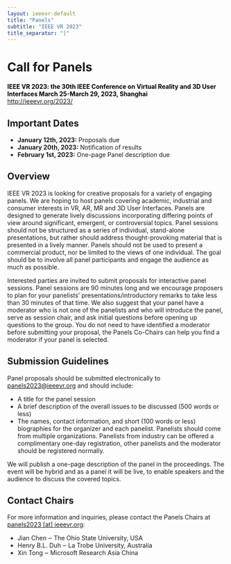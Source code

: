 ```yaml
---
layout: ieeevr-default
title: "Panels"
subtitle: "IEEE VR 2023"
title_separator: "|"
---
```


<div>
    <!-- <p>
        More information coming soon, please watch this space.
    </p> -->
    
<h1 id="cfp-panels"> Call for Panels </h1>

<p>
    <strong style="color: black">IEEE VR 2023: the 30th IEEE Conference on Virtual Reality and 3D User Interfaces March 25-March 29, 2023, Shanghai</strong>
    <br />
    <a href="http://ieeevr.org/2023/">http://ieeevr.org/2023/</a>
</p>

<h2 id="important-dates"> Important Dates </h2>
<ul>
    <li><b>January 12th, 2023:</b> Proposals due</li>
    <li><b>January 20th, 2023:</b> Notification of results</li>
    <li><b>February 1st, 2023:</b> One-page Panel description due</li>
</ul>

<h2 id="Overview">Overview</h2>
<p>
    IEEE VR 2023 is looking for creative proposals for a variety of engaging panels. We are hoping to host panels covering academic, industrial and consumer interests in VR, AR, MR and 3D User Interfaces. Panels are designed to generate lively discussions incorporating differing points of view around significant, emergent, or controversial topics. Panel sessions should not be structured as a series of individual, stand-alone presentations, but rather should address thought-provoking material that is presented in a lively manner. Panels should not be used to present a commercial product, nor be limited to the views of one individual. The goal should be to involve all panel participants and engage the audience as much as possible.
</p>
<p>
    Interested parties are invited to submit proposals for interactive panel sessions. Panel sessions are 90 minutes long and we encourage proposers to plan for your panelists’ presentations/introductory remarks to take less than 30 minutes of that time. We also suggest that your panel have a moderator who is not one of the panelists and who will introduce the panel, serve as session chair, and ask initial questions before opening up questions to the group. You do not need to have identified a moderator before submitting your proposal, the Panels Co-Chairs can help you find a moderator if your panel is selected.
</p>

<h2 id="submission-guidelines">Submission Guidelines</h2> 
<!-- <div class="notice--info" style="background-color: $theme-yellow ! important; color: $theme-text ! important;">
    <b class="notice--text" style="background-color: $theme-yellow ! important; color: $theme-text ! important;">Important.</b> Submission guidelines have changed this year!
</div> -->

<p>
    Panel proposals should be submitted electronically to <a href="mailto:panels2023@ieeevr.org">panels2023@ieeevr.org</a> and should include:
</p>

<ul>
    <li>A title for the panel session</li>
    <li>A brief description of the overall issues to be discussed (500 words or less)</li>
    <li>The names, contact information, and short (100 words or less) biographies for the organizer and each panelist. Panelists should come from multiple organizations. Panelists from industry can be offered a complimentary one-day registration, other panelists and the moderator should be registered normally.</li>
</ul>
    
<p>
    We will publish a one-page description of the panel in the proceedings. The event will be hybrid and as a panel it will be live, to enable speakers and the audience to discuss the covered topics.
</p>

<h2 id="contact"> Contact Chairs </h2>
<p>
For more information and inquiries, please contact the Panels Chairs at <a href="mailto:panels2023@ieeevr.org">panels2023 [at] ieeevr.org</a>:
</p>
<ul>   
    <li>Jian Chen ‒ The Ohio State University, USA</li>
    <li>Henry B.L. Duh ‒ La Trobe University, Australia</li>
    <li>Xin Tong  ‒ Microsoft Research Asia China</li>
</ul>

</div>
